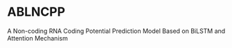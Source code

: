 # ABLNCPP
A Non-coding RNA Coding Potential Prediction Model Based on BiLSTM and Attention Mechanism
